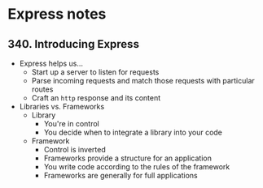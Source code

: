 # Express notes

## 340. Introducing Express

- Express helps us...
  - Start up a server to listen for requests
  - Parse incoming requests and match those requests with particular routes
  - Craft an `http` response and its content
- Libraries vs. Frameworks
  - Library
    - You're in control
    - You decide when to integrate a library into your code
  - Framework
    - Control is inverted
    - Frameworks provide a structure for an application
    - You write code according to the rules of the framework
    - Frameworks are generally for full applications
